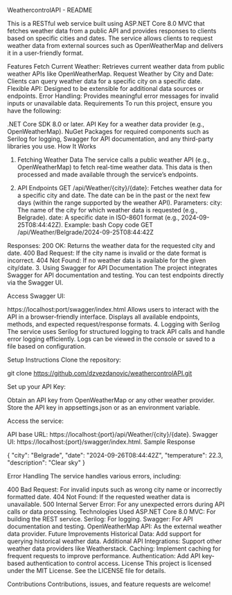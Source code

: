 WeathercontrolAPI - README

This is a RESTful web service built using ASP.NET Core 8.0 MVC that fetches weather data from a public API and provides responses to clients based on specific cities and dates. The service allows clients to request weather data from external sources such as OpenWeatherMap and delivers it in a user-friendly format.

Features
Fetch Current Weather: Retrieves current weather data from public weather APIs like OpenWeatherMap.
Request Weather by City and Date: Clients can query weather data for a specific city on a specific date.
Flexible API: Designed to be extensible for additional data sources or endpoints.
Error Handling: Provides meaningful error messages for invalid inputs or unavailable data.
Requirements
To run this project, ensure you have the following:

.NET Core SDK 8.0 or later.
API Key for a weather data provider (e.g., OpenWeatherMap).
NuGet Packages for required components such as Serilog for logging, Swagger for API documentation, and any third-party libraries you use.
How It Works
1. Fetching Weather Data
The service calls a public weather API (e.g., OpenWeatherMap) to fetch real-time weather data. This data is then processed and made available through the service’s endpoints.

2. API Endpoints
GET /api/Weather/{city}/{date}: Fetches weather data for a specific city and date. The date can be in the past or the next few days (within the range supported by the weather API).
Parameters:
city: The name of the city for which weather data is requested (e.g., Belgrade).
date: A specific date in ISO-8601 format (e.g., 2024-09-25T08:44:42Z).
Example:
bash
Copy code
GET /api/Weather/Belgrade/2024-09-25T08:44:42Z

Responses:
200 OK: Returns the weather data for the requested city and date.
400 Bad Request: If the city name is invalid or the date format is incorrect.
404 Not Found: If no weather data is available for the given city/date.
3. Using Swagger for API Documentation
The project integrates Swagger for API documentation and testing. You can test endpoints directly via the Swagger UI.

Access Swagger UI:

https://localhost:port/swagger/index.html
Allows users to interact with the API in a browser-friendly interface.
Displays all available endpoints, methods, and expected request/response formats.
4. Logging with Serilog
The service uses Serilog for structured logging to track API calls and handle error logging efficiently. Logs can be viewed in the console or saved to a file based on configuration.

Setup Instructions
Clone the repository:

git clone https://github.com/dzvezdanovic/weathercontrolAPI.git

Set up your API Key:

Obtain an API key from OpenWeatherMap or any other weather provider.
Store the API key in appsettings.json or as an environment variable.

Access the service:

API base URL: https://localhost:{port}/api/Weather/{city}/{date}.
Swagger UI: https://localhost:{port}/swagger/index.html.
Sample Response


{
  "city": "Belgrade",
  "date": "2024-09-26T08:44:42Z",
  "temperature": 22.3,
  "description": "Clear sky"
}


Error Handling
The service handles various errors, including:

400 Bad Request: For invalid inputs such as wrong city name or incorrectly formatted date.
404 Not Found: If the requested weather data is unavailable.
500 Internal Server Error: For any unexpected errors during API calls or data processing.
Technologies Used
ASP.NET Core 8.0 MVC: For building the REST service.
Serilog: For logging.
Swagger: For API documentation and testing.
OpenWeatherMap API: As the external weather data provider.
Future Improvements
Historical Data: Add support for querying historical weather data.
Additional API Integrations: Support other weather data providers like Weatherstack.
Caching: Implement caching for frequent requests to improve performance.
Authentication: Add API key-based authentication to control access.
License
This project is licensed under the MIT License. See the LICENSE file for details.

Contributions
Contributions, issues, and feature requests are welcome!

